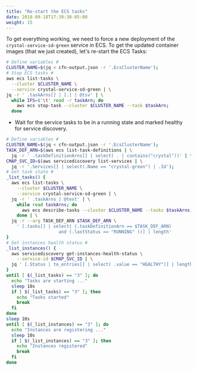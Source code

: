 ```yaml
---
title: "Re-start the ECS tasks"
date: 2018-09-18T17:39:30-05:00
weight: 15
---
```


To get everything working, we need to force a new deployment of the `crystal-service-sd-green` service in ECS. To get the updated container images (that we just created), let's re-start the ECS Tasks:

```bash
# Define variables #
CLUSTER_NAME=$(jq < cfn-output.json -r '.EcsClusterName');
# Stop ECS tasks #
aws ecs list-tasks \
  --cluster $CLUSTER_NAME \
  --service crystal-service-sd-green | \
jq -r ' .taskArns[] | [.] | @tsv' | \
  while IFS=$'\t' read -r taskArn; do
    aws ecs stop-task --cluster $CLUSTER_NAME --task $taskArn;
  done
```

* Wait for the service tasks to be in a running state and marked healthy for service discovery.

```bash
# Define variables #
CLUSTER_NAME=$(jq < cfn-output.json -r '.EcsClusterName');
TASK_DEF_ARN=$(aws ecs list-task-definitions | \
  jq -r ' .taskDefinitionArns[] | select( . | contains("crystal"))' | tail -1);
CMAP_SVC_ID=$(aws servicediscovery list-services | \
  jq -r '.Services[] | select(.Name == "crystal-green") | .Id');
# Get task state #
_list_tasks() {
  aws ecs list-tasks \
    --cluster $CLUSTER_NAME \
    --service crystal-service-sd-green | \
  jq -r ' .taskArns | @text' | \
    while read taskArns; do
      aws ecs describe-tasks --cluster $CLUSTER_NAME --tasks $taskArns;
    done | \
  jq -r --arg TASK_DEF_ARN $TASK_DEF_ARN \
    ' [.tasks[] | select( (.taskDefinitionArn == $TASK_DEF_ARN)
                    and (.lastStatus == "RUNNING" ))] | length'
}
# Get instances health status #
_list_instances() {
  aws servicediscovery get-instances-health-status \
    --service-id $CMAP_SVC_ID | \
  jq ' [.Status | to_entries[] | select( .value == "HEALTHY")] | length'
}
until [ $(_list_tasks) == "3" ]; do
  echo "Tasks are starting ..."
  sleep 10s
  if [ $(_list_tasks) == "3" ]; then
    echo "Tasks started"
    break
  fi
done
sleep 10s
until [ $(_list_instances) == "3" ]; do
  echo "Instances are registering ..."
  sleep 10s
  if [ $(_list_instances) == "3" ]; then
    echo "Instances registered"
    break
  fi
done
```
